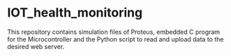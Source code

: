 # IOT_health_monitoring
This repository contains simulation files of Proteus, embedded C program for the Microcontroller and the Python script to read and upload data to the desired web server.
